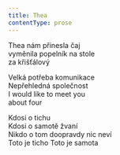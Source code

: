 ```yaml
---
title: Thea
contentType: prose
---
```


<section>

Thea nám přinesla čaj  
vyměnila popelník na stole  
za křišťálový

Velká potřeba komunikace  
Nepřehledná společnost  
I would like to meet you  
about four

Kdosi o tichu  
Kdosi o samotě žvaní  
Nikdo o tom doopravdy nic neví  
Toto je ticho Toto je samota

</section>
